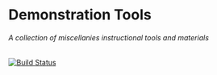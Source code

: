 # Demonstration Tools #
###### A collection of miscellanies instructional tools and materials ######
[![Build Status](https://github.com/ashenm/tools/actions/workflows/pages.yml/badge.svg)](https://github.com/ashenm/tools/actions/workflows/pages.yml)
